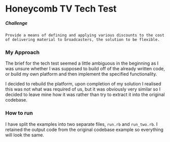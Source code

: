 # Honeycomb TV Tech Test


##### Challenge

```Provide a means of defining and applying various discounts to the cost of delivering material to broadcasters, the solution to be flexible.```

### My Approach

The brief for the tech test seemed a little ambiguous in the beginning as I was unsure whether I was supposed to build off of the already written code, or build my own platform and then implement the specified functionality.

I decided to rebuild the platform, upon completion of my solution I realised this was not what was required of us, but it was obviously very similar so I decided to leave mine how it was rather than try to extract it into the original codebase.

### How to run

I have split the examples into two separate files, `run.rb` and `run_two.rb`. I retained the output code from the original codebase example so everything will look the same.
